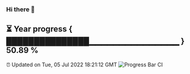 ### Hi there 👋
⏳ Year progress { ███████████████▁▁▁▁▁▁▁▁▁▁▁▁▁▁▁ } 50.89 %
---
⏰ Updated on Tue, 05 Jul 2022 18:21:12 GMT
![Progress Bar CI](https://github.com/liununu/liununu/workflows/Progress%20Bar%20CI/badge.svg)
